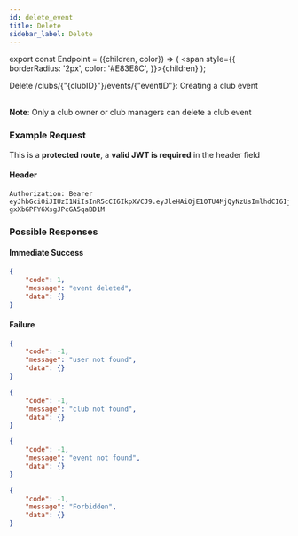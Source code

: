 ```yaml
---
id: delete_event
title: Delete
sidebar_label: Delete
---
```


export const Endpoint = ({children, color}) => ( <span style={{
      borderRadius: '2px',
      color: '#E83E8C',
    }}>{children}</span> );

<Endpoint>Delete /clubs/{"{clubID}"}/events/{"eventID"}</Endpoint>: Creating a club event <br></br>

**Note**: Only a club owner or club managers can delete a club event

### Example Request
This is a **protected route**, a **valid JWT is required** in the header field
#### Header
```
Authorization: Bearer eyJhbGciOiJIUzI1NiIsInR5cCI6IkpXVCJ9.eyJleHAiOjE1OTU4MjQyNzUsImlhdCI6IjIwMjAtMDctMjdUMDA6MjY6MTUuNzg5NTg0Mi0wNDowMCIsInN1YiI6ImNocmlzIn0.5US2_ITKcfgkpEbfsR-gxXbGPFY6XsgJPcGA5qaBD1M
```

### Possible Responses
#### Immediate Success
```json
{
	"code": 1,
	"message": "event deleted",
	"data": {}
}
```
#### Failure
```json
{
	"code": -1,
	"message": "user not found",
	"data": {}
}
```
```json
{
	"code": -1,
	"message": "club not found",
	"data": {}
}
```
```json
{
	"code": -1,
	"message": "event not found",
	"data": {}
}
```
```json
{
	"code": -1,
	"message": "Forbidden",
	"data": {}
}
```



